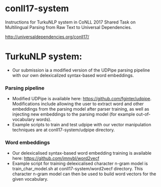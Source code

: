 # conll17-system
Instructions for TurkuNLP system in CoNLL 2017 Shared Task on Multilingual Parsing from Raw Text to Universal Dependencies.

http://universaldependencies.org/conll17/

# TurkuNLP system:
* Our submission ia a modified version of the UDPipe parsing pipeline with our own delexicalized syntax-based word embeddings.

### Parsing pipeline
* Modified UDPipe is available here: https://github.com/fginter/udpipe. Modifications include allowing the user to extract word and other embeddings from the parsing model after parser training, as well as injecting new embeddings to the parsing model (for example out-of-vocabulary words).
* Example scripts to train and test udpipe with our vector manipulation techniques are at conll17-system/udpipe directory.

### Word embeddings
* Our delexicalised syntax-based word embedding training is available here: https://github.com/jmnybl/word2vecf
* Example script for training delexicalised character n-gram model is train_char_model.sh at conll17-system/word2vecf directory. This character n-gram model can then be used to build word vectors for the given vocabulary.
